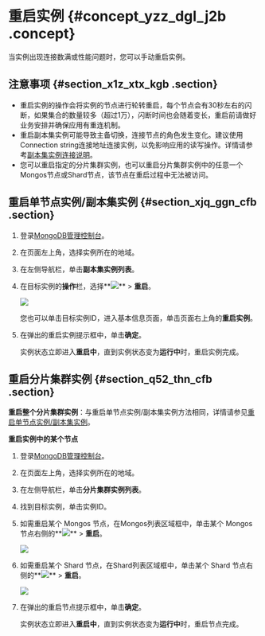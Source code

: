 # 重启实例 {#concept_yzz_dgl_j2b .concept}

当实例出现连接数满或性能问题时，您可以手动重启实例。

## 注意事项 {#section_x1z_xtx_kgb .section}

-   重启实例的操作会将实例的节点进行轮转重启，每个节点会有30秒左右的闪断，如果集合的数量较多（超过1万），闪断时间也会随着变长，重启前请做好业务安排并确保应用有重连机制。
-   重启副本集实例可能导致主备切换，连接节点的角色发生变化。建议使用Connection string连接地址连接实例，以免影响应用的读写操作。详情请参考[副本集实例连接说明](../../../../intl.zh-CN/副本集快速入门/连接实例/副本集实例连接说明.md#)。
-   您可以重启指定的分片集群实例，也可以重启分片集群实例中的任意一个Mongos节点或Shard节点，该节点在重启过程中无法被访问。

## 重启单节点实例/副本集实例 {#section_xjq_ggn_cfb .section}

1.  登录[MongoDB管理控制台](https://mongodb.console.aliyun.com/#/mongodb/list)。
2.  在页面左上角，选择实例所在的地域。
3.  在左侧导航栏，单击**副本集实例列表**。
4.  在目标实例的**操作**栏，选择**![](http://static-aliyun-doc.oss-cn-hangzhou.aliyuncs.com/assets/img/6723/156212061613851_zh-CN.png)** \> **重启**。

    ![](http://static-aliyun-doc.oss-cn-hangzhou.aliyuncs.com/assets/img/6709/156212061637110_zh-CN.png)

    您也可以单击目标实例ID，进入基本信息页面，单击页面右上角的**重启实例**。

5.  在弹出的重启实例提示框中，单击**确定**。

    实例状态立即进入**重启中**，直到实例状态变为**运行中**时，重启实例完成。


## 重启分片集群实例 {#section_q52_thn_cfb .section}

**重启整个分片集群实例**：与重启单节点实例/副本集实例方法相同，详情请参见[重启单节点实例/副本集实例](#section_xjq_ggn_cfb)。

**重启实例中的某个节点**

1.  登录[MongoDB管理控制台](https://mongodb.console.aliyun.com/#/mongodb/list)。
2.  在页面左上角，选择实例所在的地域。
3.  在左侧导航栏，单击**分片集群实例列表**。
4.  找到目标实例，单击实例ID。
5.  如需重启某个 Mongos 节点，在Mongos列表区域框中，单击某个 Mongos 节点右侧的**![](http://static-aliyun-doc.oss-cn-hangzhou.aliyuncs.com/assets/img/6723/156212061613851_zh-CN.png)** \> **重启**。

    ![](http://static-aliyun-doc.oss-cn-hangzhou.aliyuncs.com/assets/img/6709/156212061611719_zh-CN.png)

6.  如需重启某个 Shard 节点，在Shard列表区域框中，单击某个 Shard 节点右侧的**![](http://static-aliyun-doc.oss-cn-hangzhou.aliyuncs.com/assets/img/6723/156212061613851_zh-CN.png)** \> **重启**。

    ![](http://static-aliyun-doc.oss-cn-hangzhou.aliyuncs.com/assets/img/6709/156212061637111_zh-CN.png)

7.  在弹出的重启节点提示框中，单击**确定**。

    实例状态立即进入**重启中**，直到实例状态变为**运行中**时，重启节点完成。


